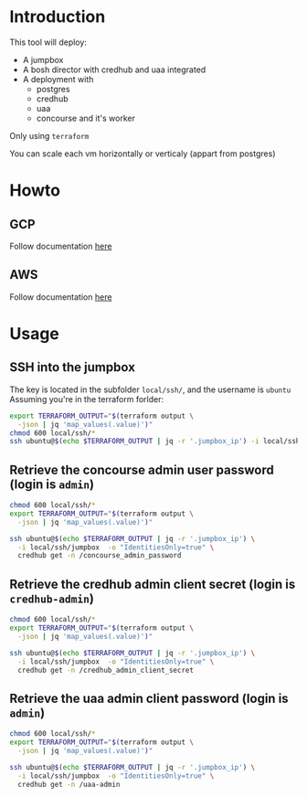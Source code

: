 # Introduction
This tool will deploy:  
* A jumpbox
* A bosh director with credhub and uaa integrated
* A deployment with
    * postgres
    * credhub
    * uaa
    * concourse and it's worker

Only using `terraform`

You can scale each vm horizontally or verticaly (appart from postgres)

# Howto
## GCP
Follow documentation [here](terraform/gcp/README.md)

## AWS
Follow documentation [here](terraform/aws/README.md)

# Usage
## SSH into the jumpbox
The key is located in the subfolder `local/ssh/`, and the username is `ubuntu`  
Assuming you're in the terraform forlder:
```sh
export TERRAFORM_OUTPUT="$(terraform output \
  -json | jq 'map_values(.value)')"
chmod 600 local/ssh/*
ssh ubuntu@$(echo $TERRAFORM_OUTPUT | jq -r '.jumpbox_ip') -i local/ssh/jumpbox  -o "IdentitiesOnly=true"
```

## Retrieve the concourse admin user password (login is `admin`)
```sh
chmod 600 local/ssh/*
export TERRAFORM_OUTPUT="$(terraform output \
  -json | jq 'map_values(.value)')"

ssh ubuntu@$(echo $TERRAFORM_OUTPUT | jq -r '.jumpbox_ip') \
  -i local/ssh/jumpbox  -o "IdentitiesOnly=true" \
  credhub get -n /concourse_admin_password
```

## Retrieve the credhub admin client secret (login is `credhub-admin`)
```sh
chmod 600 local/ssh/*
export TERRAFORM_OUTPUT="$(terraform output \
  -json | jq 'map_values(.value)')"

ssh ubuntu@$(echo $TERRAFORM_OUTPUT | jq -r '.jumpbox_ip') \
  -i local/ssh/jumpbox  -o "IdentitiesOnly=true" \
  credhub get -n /credhub_admin_client_secret
```

## Retrieve the uaa admin client password (login is `admin`)
```sh
chmod 600 local/ssh/*
export TERRAFORM_OUTPUT="$(terraform output \
  -json | jq 'map_values(.value)')"

ssh ubuntu@$(echo $TERRAFORM_OUTPUT | jq -r '.jumpbox_ip') \
  -i local/ssh/jumpbox  -o "IdentitiesOnly=true" \
  credhub get -n /uaa-admin
```